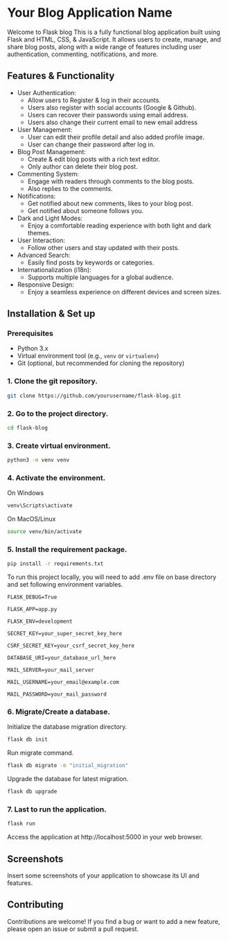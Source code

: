 # Your Blog Application Name

Welcome to Flask blog This is a fully functional blog application built using Flask and HTML, CSS, & JavaScript. It allows users to create, manage, and share blog posts, along with a wide range of features including user authentication, commenting, notifications, and more.

## Features & Functionality

- User Authentication: 
    - Allow users to Register & log in their accounts.
    - Users also register with social accounts (Google & Github).
    - Users can recover their passwords using email address.
    - Users also change their current email to new email address
- User Management:
    - User can edit their profile detail and also added profile image. 
    - User can change their password after log in.
- Blog Post Management:
    - Create & edit blog posts with a rich text editor.
    - Only author can delete their blog post.
- Commenting System:
    - Engage with readers through comments to the blog posts.
    - Also replies to the comments.
- Notifications:
    - Get notified about new comments, likes to your blog post.
    - Get notified about someone follows you.
- Dark and Light Modes:
    - Enjoy a comfortable reading experience with both light and dark themes.
- User Interaction:
    - Follow other users and stay updated with their posts.
- Advanced Search:
    - Easily find posts by keywords or categories.
- Internationalization (i18n):
    - Supports multiple languages for a global audience.
- Responsive Design:
    - Enjoy a seamless experience on different devices and screen sizes.

## Installation & Set up

### Prerequisites

- Python 3.x
- Virtual environment tool (e.g., `venv` or `virtualenv`)
- Git (optional, but recommended for cloning the repository)

### 1. Clone the git repository.

```bash
git clone https://github.com/yourusername/flask-blog.git
```

### 2. Go to the project directory.

```bash
cd flask-blog
```

### 3. Create virtual environment.

```bash
python3 -m venv venv
```

### 4. Activate the environment.

On Windows

```bash
venv\Scripts\activate
```

On MacOS/Linux

```bash
source venv/bin/activate
```

### 5. Install the requirement package.

```bash
pip install -r requirements.txt
```

To run this project locally, you will need to add .env file on base directory and set following environment variables.

`FLASK_DEBUG=True`

`FLASK_APP=app.py`

`FLASK_ENV=development`

`SECRET_KEY=your_super_secret_key_here`

`CSRF_SECRET_KEY=your_csrf_secret_key_here`

`DATABASE_URI=your_database_url_here`

`MAIL_SERVER=your_mail_server`

`MAIL_USERNAME=your_email@example.com`

`MAIL_PASSWORD=your_mail_password`

### 6. Migrate/Create a database.

Initialize the database migration directory.

```bash
flask db init
```

Run migrate command.

```bash
flask db migrate -m "initial_migration"
```

Upgrade the database for latest migration.
```bash
flask db upgrade
```

### 7. Last to run the application.

```bash
flask run
```
Access the application at http://localhost:5000 in your web browser.

## Screenshots

Insert some screenshots of your application to showcase its UI and features.

## Contributing

Contributions are welcome! If you find a bug or want to add a new feature, please open an issue or submit a pull request.
